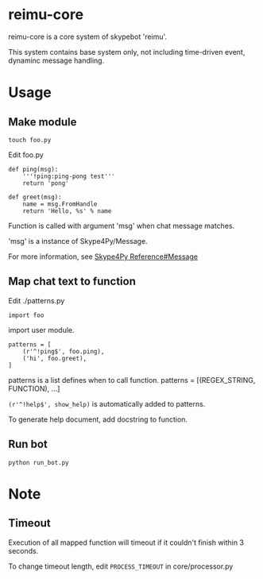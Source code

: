 reimu-core
==================
reimu-core is a core system of skypebot 'reimu'.

This system contains base system only, not including time-driven event, dynaminc message handling.


Usage
============
## Make module

`touch foo.py`

Edit foo.py

```
def ping(msg):
    '''!ping:ping-pong test'''
    return 'pong'

def greet(msg):
    name = msg.FromHandle
    return 'Hello, %s' % name
```

Function is called with argument 'msg' when chat message matches.

'msg' is a instance of Skype4Py/Message.

For more information, see [Skype4Py Reference#Message](http://skype4py.sourceforge.net/doc/html/Skype4Py.chat.ChatMessage-class.html)


## Map chat text to function

Edit ./patterns.py

```
import foo
```

import user module.

```
patterns = [
    (r'^!ping$', foo.ping),
    ('hi', foo.greet),
]
```

patterns is a list defines when to call function.
patterns = [(REGEX_STRING, FUNCTION), ...]

`(r'^!help$', show_help)` is automatically added to patterns.

To generate help document, add docstring to function.

## Run bot

`python run_bot.py`


Note
================
## Timeout
Execution of all mapped function will timeout if it couldn't finish within 3 seconds.

To change timeout length, edit `PROCESS_TIMEOUT` in core/processor.py
